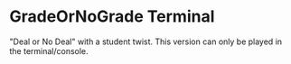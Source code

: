 # GradeOrNoGrade Terminal
"Deal or No Deal" with a student twist. This version can only be played in the terminal/console.
